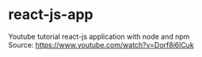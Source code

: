 # react-js-app
Youtube tutorial react-js application with node and npm\
Source: https://www.youtube.com/watch?v=Dorf8i6lCuk
